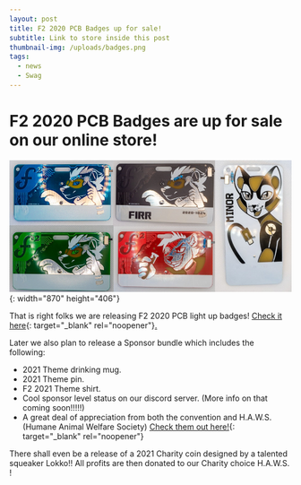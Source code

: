 ```yaml
---
layout: post
title: F2 2020 PCB Badges up for sale!
subtitle: Link to store inside this post
thumbnail-img: /uploads/badges.png
tags:
  - news
  - Swag
---
```


# F2 2020 PCB Badges are up for sale on our online store\!

![](/uploads/badges.png){: width="870" height="406"}

That is right folks we are releasing F2 2020 PCB light up badges\! [Check it here](https://fursquared.square.site){: target="_blank" rel="noopener"}[.](__notset__)

Later we also plan to release a Sponsor bundle which includes the following:

* 2021 Theme drinking mug.
* 2021 Theme pin.
* F2 2021 Theme shirt.
* Cool sponsor level status on our discord server. (More info on that coming soon\!\!\!\!\!)
* A great deal of appreciation from both the convention and H.A.W.S. (Humane Animal Welfare Society) [Check them out here\!](https://hawspets.org){: target="_blank" rel="noopener"}

There shall even be a release of a 2021 Charity coin designed by a talented squeaker Lokko\!\! All profits are then donated to our Charity choice H.A.W.S. \!

&nbsp;
